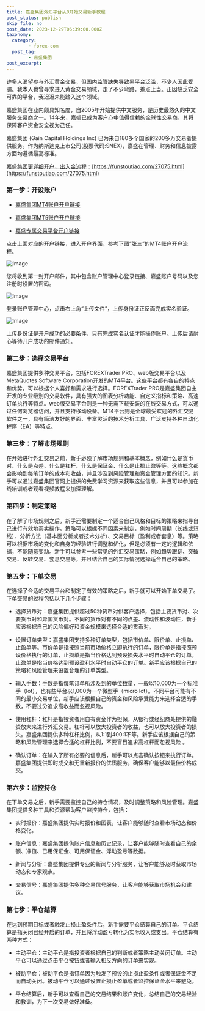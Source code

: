 ```yaml
---
title: 嘉盛集团外汇平台从0开始交易新手教程
post_status: publish
skip_file: no
post_date: 2023-12-29T06:39:00.000Z
taxonomy:
  category:
        - forex-com
  post_tag:
        - 嘉盛集团
post_excerpt: 
---
```

许多人渴望参与外汇黄金交易，但国内监管缺失导致黑平台泛滥，不少人因此受骗。我本人也曾寻求进入黄金交易领域，走了不少弯路，差点上当。正因缺乏安全可靠的平台，我迟迟未能踏入这个领域。

嘉盛集团在业内颇具知名度，自2005年开始提供中文服务，是历史最悠久的中文服务交易商之一。14年来，嘉盛已成为客户心中值得信赖的全球性交易商，其将保障客户资金安全视为己任。

嘉盛集团 (Gain Capital Holdings Inc) 已为来自180多个国家的200多万交易者提供服务。作为纳斯达克上市公司(股票代码:SNEX)，嘉盛在管理、财务和信息披露方面均遵循最高标准。

[嘉盛集团更详细开户，出入金流程](https://funstoutiao.com/27075.html)：[https://funstoutiao.com/27075.html](https://funstoutiao.com/27075.html)

### 第一步：开设账户

* [嘉盛集团MT4账户开户链接](https://s.ssgg.net/jsmt4)

* [嘉盛集团MT5账户开户链接](https://s.ssgg.net/jsmt5)

* [嘉盛专属交易平台开户链接](https://s.ssgg.net/js)

点击上面对应的开户链接，进入开户界面，参考下图“张三”的MT4账户开户流程。

![Image](https://prod-files-secure.s3.us-west-2.amazonaws.com/39ed1227-6d7d-4570-be36-9ccd4a2c4241/7a167aea-686b-400d-af59-4e18eb607a40/640.png?X-Amz-Algorithm=AWS4-HMAC-SHA256&X-Amz-Content-Sha256=UNSIGNED-PAYLOAD&X-Amz-Credential=ASIAZI2LB466WHDJH7W5%2F20250913%2Fus-west-2%2Fs3%2Faws4_request&X-Amz-Date=20250913T221312Z&X-Amz-Expires=3600&X-Amz-Security-Token=IQoJb3JpZ2luX2VjENb%2F%2F%2F%2F%2F%2F%2F%2F%2F%2FwEaCXVzLXdlc3QtMiJIMEYCIQDO%2BDdF5GQNK5eaLO%2F%2B7OurPaWb7Lt2%2FRBdBppAdzukAQIhAK33vMax2PzKct0leMOVMZZ5TEFMeY0jWmfqJ7g%2BRslfKv8DCE4QABoMNjM3NDIzMTgzODA1IgzEpCUbSfhpixTwn%2Foq3ANKvkd%2F1c0N0gsGcQ%2BD4fbwQItc6pvHFdGz91jMcoir8pN2iF7ufVF4EfA%2BYzt%2BIJ9VnKiK4kweSx9UGcuLo6R49s2xkdVl3zxp4WFpiSgTBogz2N6l3kReyizTsZfGMVPUVT3lyRxOoa1EkPPKRo3yOOodBHHJNELmELrcgcFqx3eBaWK%2B%2F3Biu3hqyGkpIqmZctYVGOSnCXnBNaWE76BTdXguaQvEl9KLvQMNuiYVDz5isq%2FVnCbVgcfrhE5Wfe6h0El4UXSiheqbfy2C53NofyPZtFROOUn4WjpMUnUDteicUQG0VsOnTpQe55wNPgZBvke1Rk21eDMUmYFt%2F1aeQRFPEVHXx63UsJHAOfIYg6j5gIzvlw9j%2FZEs16C5tn9auPi56Wl14aBHqHzQMgPzJjlqhzX0mM%2B%2BrRN1o4ex%2BT%2FmqUW0wHVefQWfeN5USX%2FW%2BN%2FhhWBCY8gPUvj6dyDS9%2B%2BP36mLfDruxNSlyMTfcZalKy%2FmxMSb8rKCq8ST7WU%2BFC8UIyhzWfpJl4RusJ0pz3P02faO2b3AC2byM4brJgFIlh1GJBYP4eCNphqjjamq%2FkGknPsiWxBkyeXSlYGTtkI5Hpw4%2FfT9aXZJkw4RXvG7NQRSQiVY57x5FjCJwZfGBjqkAbrGA0NptQuRsLtCpITL52BT7wzhrJOYhJ5D2g%2Fien%2F4VSCzLIH1nEftwX1sK8AWVVWUki5KUTHcsTNnCfXH77g2mBQbet7X%2FRNmyfMo5Cdgwib1WlkcwNFbsGzr949PbDREgTN18z8H1QXier%2BYZoxkIGbHExN88aAE%2BHnIPYtw3IxjGDDf4WrlNCBUerb2buwNkhTQCU5TWE2lM7b%2FDIB6itNY&X-Amz-Signature=0692ad527669db418131c479eb3075e6952e0b9719fd6600e8303593063ac2c7&X-Amz-SignedHeaders=host&x-amz-checksum-mode=ENABLED&x-id=GetObject)

您将收到第一封开户邮件，其中包含账户管理中心登录链接、嘉盛账户号码以及您注册时设置的密码。

![Image](https://prod-files-secure.s3.us-west-2.amazonaws.com/39ed1227-6d7d-4570-be36-9ccd4a2c4241/eaa1c6b3-2877-4284-a0e1-530e222c27fb/image.png?X-Amz-Algorithm=AWS4-HMAC-SHA256&X-Amz-Content-Sha256=UNSIGNED-PAYLOAD&X-Amz-Credential=ASIAZI2LB466WHDJH7W5%2F20250913%2Fus-west-2%2Fs3%2Faws4_request&X-Amz-Date=20250913T221312Z&X-Amz-Expires=3600&X-Amz-Security-Token=IQoJb3JpZ2luX2VjENb%2F%2F%2F%2F%2F%2F%2F%2F%2F%2FwEaCXVzLXdlc3QtMiJIMEYCIQDO%2BDdF5GQNK5eaLO%2F%2B7OurPaWb7Lt2%2FRBdBppAdzukAQIhAK33vMax2PzKct0leMOVMZZ5TEFMeY0jWmfqJ7g%2BRslfKv8DCE4QABoMNjM3NDIzMTgzODA1IgzEpCUbSfhpixTwn%2Foq3ANKvkd%2F1c0N0gsGcQ%2BD4fbwQItc6pvHFdGz91jMcoir8pN2iF7ufVF4EfA%2BYzt%2BIJ9VnKiK4kweSx9UGcuLo6R49s2xkdVl3zxp4WFpiSgTBogz2N6l3kReyizTsZfGMVPUVT3lyRxOoa1EkPPKRo3yOOodBHHJNELmELrcgcFqx3eBaWK%2B%2F3Biu3hqyGkpIqmZctYVGOSnCXnBNaWE76BTdXguaQvEl9KLvQMNuiYVDz5isq%2FVnCbVgcfrhE5Wfe6h0El4UXSiheqbfy2C53NofyPZtFROOUn4WjpMUnUDteicUQG0VsOnTpQe55wNPgZBvke1Rk21eDMUmYFt%2F1aeQRFPEVHXx63UsJHAOfIYg6j5gIzvlw9j%2FZEs16C5tn9auPi56Wl14aBHqHzQMgPzJjlqhzX0mM%2B%2BrRN1o4ex%2BT%2FmqUW0wHVefQWfeN5USX%2FW%2BN%2FhhWBCY8gPUvj6dyDS9%2B%2BP36mLfDruxNSlyMTfcZalKy%2FmxMSb8rKCq8ST7WU%2BFC8UIyhzWfpJl4RusJ0pz3P02faO2b3AC2byM4brJgFIlh1GJBYP4eCNphqjjamq%2FkGknPsiWxBkyeXSlYGTtkI5Hpw4%2FfT9aXZJkw4RXvG7NQRSQiVY57x5FjCJwZfGBjqkAbrGA0NptQuRsLtCpITL52BT7wzhrJOYhJ5D2g%2Fien%2F4VSCzLIH1nEftwX1sK8AWVVWUki5KUTHcsTNnCfXH77g2mBQbet7X%2FRNmyfMo5Cdgwib1WlkcwNFbsGzr949PbDREgTN18z8H1QXier%2BYZoxkIGbHExN88aAE%2BHnIPYtw3IxjGDDf4WrlNCBUerb2buwNkhTQCU5TWE2lM7b%2FDIB6itNY&X-Amz-Signature=8126d498c43de50c8e5e290a659befa34d3ebcca81ba0f4d94dfbe375695729e&X-Amz-SignedHeaders=host&x-amz-checksum-mode=ENABLED&x-id=GetObject)

登录账户管理中心，点击右上角“上传文件”，上传身份证正反面完成实名验证。

![Image](https://prod-files-secure.s3.us-west-2.amazonaws.com/39ed1227-6d7d-4570-be36-9ccd4a2c4241/54090639-09fc-46b4-a135-e0289f707147/image.png?X-Amz-Algorithm=AWS4-HMAC-SHA256&X-Amz-Content-Sha256=UNSIGNED-PAYLOAD&X-Amz-Credential=ASIAZI2LB466WHDJH7W5%2F20250913%2Fus-west-2%2Fs3%2Faws4_request&X-Amz-Date=20250913T221312Z&X-Amz-Expires=3600&X-Amz-Security-Token=IQoJb3JpZ2luX2VjENb%2F%2F%2F%2F%2F%2F%2F%2F%2F%2FwEaCXVzLXdlc3QtMiJIMEYCIQDO%2BDdF5GQNK5eaLO%2F%2B7OurPaWb7Lt2%2FRBdBppAdzukAQIhAK33vMax2PzKct0leMOVMZZ5TEFMeY0jWmfqJ7g%2BRslfKv8DCE4QABoMNjM3NDIzMTgzODA1IgzEpCUbSfhpixTwn%2Foq3ANKvkd%2F1c0N0gsGcQ%2BD4fbwQItc6pvHFdGz91jMcoir8pN2iF7ufVF4EfA%2BYzt%2BIJ9VnKiK4kweSx9UGcuLo6R49s2xkdVl3zxp4WFpiSgTBogz2N6l3kReyizTsZfGMVPUVT3lyRxOoa1EkPPKRo3yOOodBHHJNELmELrcgcFqx3eBaWK%2B%2F3Biu3hqyGkpIqmZctYVGOSnCXnBNaWE76BTdXguaQvEl9KLvQMNuiYVDz5isq%2FVnCbVgcfrhE5Wfe6h0El4UXSiheqbfy2C53NofyPZtFROOUn4WjpMUnUDteicUQG0VsOnTpQe55wNPgZBvke1Rk21eDMUmYFt%2F1aeQRFPEVHXx63UsJHAOfIYg6j5gIzvlw9j%2FZEs16C5tn9auPi56Wl14aBHqHzQMgPzJjlqhzX0mM%2B%2BrRN1o4ex%2BT%2FmqUW0wHVefQWfeN5USX%2FW%2BN%2FhhWBCY8gPUvj6dyDS9%2B%2BP36mLfDruxNSlyMTfcZalKy%2FmxMSb8rKCq8ST7WU%2BFC8UIyhzWfpJl4RusJ0pz3P02faO2b3AC2byM4brJgFIlh1GJBYP4eCNphqjjamq%2FkGknPsiWxBkyeXSlYGTtkI5Hpw4%2FfT9aXZJkw4RXvG7NQRSQiVY57x5FjCJwZfGBjqkAbrGA0NptQuRsLtCpITL52BT7wzhrJOYhJ5D2g%2Fien%2F4VSCzLIH1nEftwX1sK8AWVVWUki5KUTHcsTNnCfXH77g2mBQbet7X%2FRNmyfMo5Cdgwib1WlkcwNFbsGzr949PbDREgTN18z8H1QXier%2BYZoxkIGbHExN88aAE%2BHnIPYtw3IxjGDDf4WrlNCBUerb2buwNkhTQCU5TWE2lM7b%2FDIB6itNY&X-Amz-Signature=c18bb101cde5bbe85441e0a8e1341b26b4dca7e222d8cd3edeb1ce23a34eb57f&X-Amz-SignedHeaders=host&x-amz-checksum-mode=ENABLED&x-id=GetObject)

上传身份证是开户成功的必要条件，只有完成实名认证才能操作账户。上传后请耐心等待开户成功的邮件通知。

### 第二步：选择交易平台

嘉盛集团提供多种交易平台，包括FOREXTrader PRO、web版交易平台以及MetaQuotes Software Corporation开发的MT4平台。这些平台都有各自的特点和优势，可以根据个人喜好和需求进行选择。FOREXTrader PRO是嘉盛集团自主开发的专业级别的交易软件，具有强大的图表分析功能、自定义指标和策略、高速订单执行等特点。web版交易平台则是一种无需下载安装的在线交易方式，可以通过任何浏览器访问，并且支持移动设备。MT4平台则是全球最受欢迎的外汇交易软件之一，具有简洁友好的界面、丰富灵活的技术分析工具、广泛支持各种自动化程序（EA）等特点。

### 第三步：了解市场规则

在开始进行外汇交易之前，新手必须了解市场规则和基本概念，例如什么是货币对、什么是点差、什么是杠杆、什么是保证金、什么是止损止盈等等。这些概念都会影响到每笔订单的成本和收益，并且涉及到风险管理和资金管理方面的知识。新手可以通过嘉盛集团官网上提供的免费学习资源来获取这些信息，并且可以参加在线培训或者观看视频教程来加深理解。

### 第四步：制定策略

在了解了市场规则之后，新手还需要制定一个适合自己风格和目标的策略来指导自己进行有效地买卖操作。策略可以根据不同因素来制定，例如时间周期（长线或短线）、分析方法（基本面分析或者技术分析）、交易目标（盈利或者套息）等。策略可以根据市场的变化和自身的经验进行调整和优化，但是必须有一定的逻辑和依据，不能随意变动。新手可以参考一些常见的外汇交易策略，例如趋势跟踪、突破交易、反转交易、套息交易等，并且结合自己的实际情况选择适合自己的策略。

### 第五步：下单交易

在选择了合适的交易平台和制定了有效的策略之后，新手就可以开始下单交易了。下单交易的过程包括以下几个步骤：

* 选择货币对：嘉盛集团提供超过50种货币对供客户选择，包括主要货币对、次要货币对和异国货币对。不同的货币对有不同的点差、流动性和波动性，新手应该根据自己的风险偏好和资金规模来选择合适的货币对。

* 设置订单类型：嘉盛集团支持多种订单类型，包括市价单、限价单、止损单、止盈单等。市价单是指按照当前市场价格立即执行的订单，限价单是指按照预设价格执行的订单，止损单是指当价格达到预设损失水平时自动平仓的订单，止盈单是指当价格达到预设盈利水平时自动平仓的订单。新手应该根据自己的策略和风险管理来设置合理的订单类型。

* 输入手数：手数是指每笔订单所涉及到的单位数量，一般以10,000为一个标准手（lot），也有些平台以1,000为一个微型手（micro lot）。不同平台可能有不同的最小交易单位，新手应该根据自己的资金和风险承受能力来选择合适的手数，不要过分追求高收益而忽视风险。

* 使用杠杆：杠杆是指投资者用自有资金作为担保，从银行或经纪商处提供的融资放大来进行外汇交易。杠杆可以放大投资者的收益，也可以放大投资者的损失。嘉盛集团提供多种杠杆比例，从1:1到400:1不等。新手应该根据自己的策略和风险管理来选择合适的杠杆比例，不要盲目追求高杠杆而忽视风险 。

* 确认订单：在输入了所有必要的信息后，新手可以点击确认按钮来执行订单。嘉盛集团提供即时成交和无重新报价的优质服务，确保客户能够以最佳价格成交。

### 第六步：监控持仓

在下单交易之后，新手需要监控自己的持仓情况，及时调整策略和风险管理。嘉盛集团提供多种工具和资源帮助客户监控持仓，包括：

* 实时报价：嘉盛集团提供实时报价和图表，让客户能够随时查看市场动态和价格变化。

* 账户信息：嘉盛集团提供账户信息和历史记录，让客户能够随时查看自己的余额、净值、已用保证金、可用保证金、浮动盈亏等数据。

* 新闻与分析：嘉盛集团提供专业的新闻与分析服务，让客户能够及时获取市场动态和专家观点。

* 交易信号：嘉盛集团提供多种交易信号服务，让客户能够获取市场机会和建议。

### 第七步：平仓结算

在达到预期目标或者触发止损止盈条件后，新手需要平仓结算自己的订单。平仓结算是指关闭已经开启的订单，并且将浮动盈亏转化为实际收入或支出。平仓结算有两种方式：

* 主动平仓：主动平仓是指投资者根据自己的判断或者策略主动关闭订单。主动平仓可以通过点击平仓按钮或者输入相反方向的订单来实现。

* 被动平仓：被动平仓是指订单因为触发了预设的止损止盈条件或者保证金不足而自动关闭。被动平仓可以通过设置止损止盈单或者监控保证金水平来避免。

* 平仓结算后，新手可以查看自己的交易结果和账户变化，总结自己的交易经验和教训，为下一次交易做好准备。
